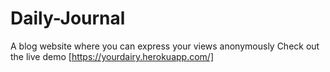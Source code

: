 # Daily-Journal
A blog website where you can express your views anonymously
Check out the live demo
[https://yourdairy.herokuapp.com/]
